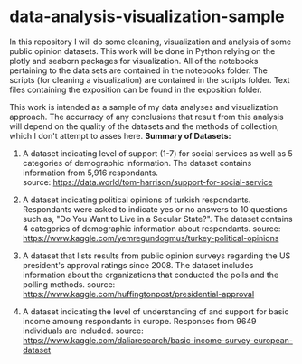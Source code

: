 # data-analysis-visualization-sample

In this repository I will do some cleaning, visualization and analysis of some public opinion datasets.
This work will be done in Python relying on the plotly and seaborn packages for visualization.
All of the notebooks pertaining to the data sets are contained in the notebooks folder. 
The scripts (for cleaning a visualization) are contained in the scripts folder.
Text files containing the exposition can be found in the exposition folder.

This work is intended as a sample of my data analyses and visualization approach. The accurracy of any conclusions that result from this analysis will depend on the quality of the datasets and the methods of collection, which I don't attempt to asses here. 
**Summary of Datasets:**

1. A dataset indicating level of support (1-7) for social services as well as 5 categories of demographic information. The dataset contains information from 5,916 respondants.  
source: https://data.world/tom-harrison/support-for-social-service

2. A dataset indicating political opinions of turkish respondants. Respondants were asked to indicate yes or no answers to 10 questions such as, "Do You Want to Live in a Secular State?". The dataset contains 4 categories of  demographic information about respondants.
source: https://www.kaggle.com/yemregundogmus/turkey-political-opinions

3. A dataset that lists results from public opinion surveys regarding the US president's approval ratings since 2008. The dataset includes information about the organizations that conducted the polls and the polling methods. 
source: https://www.kaggle.com/huffingtonpost/presidential-approval

4. A dataset indicating the level of understanding of and support for basic income amoung respondants in europe. Responses from 9649 individuals are included. 
source: https://www.kaggle.com/daliaresearch/basic-income-survey-european-dataset

